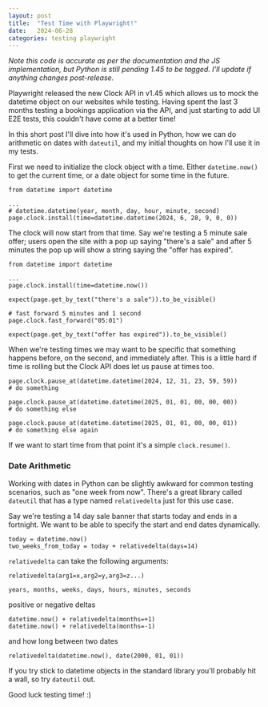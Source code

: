 ```yaml
---
layout: post
title:  "Test Time with Playwright!"
date:   2024-06-28
categories: testing playwright
---
```


_Note this code is accurate as per the documentation and the JS implementation, but Python is still pending 1.45 to be tagged. I'll update if anything changes post-release._


Playwright released the new Clock API in v1.45 which allows us to mock the datetime object on our websites while testing. Having spent the last 3 months testing a bookings application via the API, and just starting to add UI E2E tests, this couldn't have come at a better time! 

In this short post I'll dive into how it's used in Python, how we can do arithmetic on dates with `dateutil`, and my initial thoughts on how I'll use it in my tests. 

First we need to initialize the clock object with a time. Either `datetime.now()` to get the current time, or a date object for some time in the future. 

```
from datetime import datetime

...
# datetime.datetime(year, month, day, hour, minute, second)
page.clock.install(time=datetime.datetime(2024, 6, 28, 9, 0, 0))
```

The clock will now start from that time. Say we're testing a 5 minute sale offer; users open the site with a pop up saying "there's a sale" and after 5 minutes the pop up will show a string saying the "offer has expired".

```
from datetime import datetime

...
page.clock.install(time=datetime.now())

expect(page.get_by_text("there's a sale")).to_be_visible()

# fast forward 5 minutes and 1 second
page.clock.fast_forward("05:01")

expect(page.get_by_text("offer has expired")).to_be_visible()
```

When we're testing times we may want to be specific that something happens before, on the second, and immediately after. This is a little hard if time is rolling but the Clock API does let us pause at times too. 

```
page.clock.pause_at(datetime.datetime(2024, 12, 31, 23, 59, 59))
# do something

page.clock.pause_at(datetime.datetime(2025, 01, 01, 00, 00, 00))
# do something else

page.clock.pause_at(datetime.datetime(2025, 01, 01, 00, 00, 01))
# do something else again
```

If we want to start time from that point it's a simple `clock.resume()`.

### Date Arithmetic 

Working with dates in Python can be slightly awkward for common testing scenarios, such as "one week from now". There's a great library called `dateutil` that has a type named `relativedelta` just for this use case. 

Say we're testing a 14 day sale banner that starts today and ends in a fortnight. We want to be able to specify the start and end dates dynamically. 

```
today = datetime.now()
two_weeks_from_today = today + relativedelta(days=14)
```

`relativedelta` can take the following arguments: 

```
relativedelta(arg1=x,arg2=y,arg3=z...)

years, months, weeks, days, hours, minutes, seconds
```

positive or negative deltas

```
datetime.now() + relativedelta(months=+1)
datetime.now() + relativedelta(months=-1)
```

and how long between two dates

```
relativedelta(datetime.now(), date(2000, 01, 01))
```

If you try stick to datetime objects in the standard library you'll probably hit a wall, so try `dateutil` out.

Good luck testing time! :)